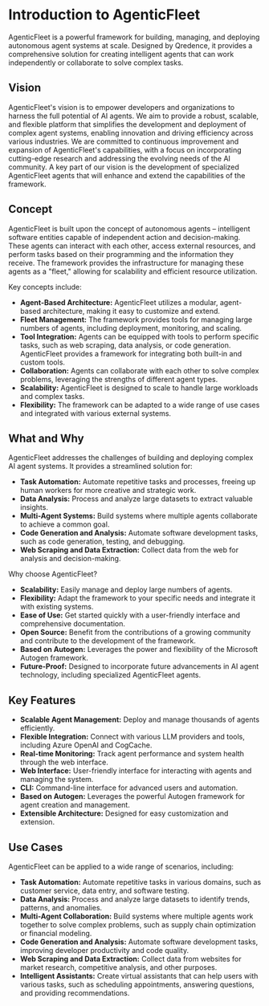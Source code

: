# Introduction to AgenticFleet

AgenticFleet is a powerful framework for building, managing, and deploying autonomous agent systems at scale. Designed by Qredence, it provides a comprehensive solution for creating intelligent agents that can work independently or collaborate to solve complex tasks.

## Vision

AgenticFleet's vision is to empower developers and organizations to harness the full potential of AI agents. We aim to provide a robust, scalable, and flexible platform that simplifies the development and deployment of complex agent systems, enabling innovation and driving efficiency across various industries. We are committed to continuous improvement and expansion of AgenticFleet's capabilities, with a focus on incorporating cutting-edge research and addressing the evolving needs of the AI community. A key part of our vision is the development of specialized AgenticFleet agents that will enhance and extend the capabilities of the framework.

## Concept

AgenticFleet is built upon the concept of autonomous agents – intelligent software entities capable of independent action and decision-making. These agents can interact with each other, access external resources, and perform tasks based on their programming and the information they receive. The framework provides the infrastructure for managing these agents as a "fleet," allowing for scalability and efficient resource utilization.

Key concepts include:

*   **Agent-Based Architecture:** AgenticFleet utilizes a modular, agent-based architecture, making it easy to customize and extend.
*   **Fleet Management:** The framework provides tools for managing large numbers of agents, including deployment, monitoring, and scaling.
*   **Tool Integration:** Agents can be equipped with tools to perform specific tasks, such as web scraping, data analysis, or code generation. AgenticFleet provides a framework for integrating both built-in and custom tools.
*   **Collaboration:** Agents can collaborate with each other to solve complex problems, leveraging the strengths of different agent types.
*   **Scalability:** AgenticFleet is designed to scale to handle large workloads and complex tasks.
*   **Flexibility:** The framework can be adapted to a wide range of use cases and integrated with various external systems.

## What and Why

AgenticFleet addresses the challenges of building and deploying complex AI agent systems. It provides a streamlined solution for:

*   **Task Automation:** Automate repetitive tasks and processes, freeing up human workers for more creative and strategic work.
*   **Data Analysis:** Process and analyze large datasets to extract valuable insights.
*   **Multi-Agent Systems:** Build systems where multiple agents collaborate to achieve a common goal.
*   **Code Generation and Analysis:** Automate software development tasks, such as code generation, testing, and debugging.
*   **Web Scraping and Data Extraction:** Collect data from the web for analysis and decision-making.

Why choose AgenticFleet?

*   **Scalability:** Easily manage and deploy large numbers of agents.
*   **Flexibility:** Adapt the framework to your specific needs and integrate it with existing systems.
*   **Ease of Use:** Get started quickly with a user-friendly interface and comprehensive documentation.
*   **Open Source:** Benefit from the contributions of a growing community and contribute to the development of the framework.
*   **Based on Autogen:** Leverages the power and flexibility of the Microsoft Autogen framework.
* **Future-Proof:** Designed to incorporate future advancements in AI agent technology, including specialized AgenticFleet agents.

## Key Features

*   **Scalable Agent Management:** Deploy and manage thousands of agents efficiently.
*   **Flexible Integration:** Connect with various LLM providers and tools, including Azure OpenAI and CogCache.
*   **Real-time Monitoring:** Track agent performance and system health through the web interface.
*   **Web Interface:** User-friendly interface for interacting with agents and managing the system.
*   **CLI:** Command-line interface for advanced users and automation.
*   **Based on Autogen:** Leverages the powerful Autogen framework for agent creation and management.
*   **Extensible Architecture:** Designed for easy customization and extension.

## Use Cases

AgenticFleet can be applied to a wide range of scenarios, including:

*   **Task Automation:** Automate repetitive tasks in various domains, such as customer service, data entry, and software testing.
*   **Data Analysis:** Process and analyze large datasets to identify trends, patterns, and anomalies.
*   **Multi-Agent Collaboration:** Build systems where multiple agents work together to solve complex problems, such as supply chain optimization or financial modeling.
*   **Code Generation and Analysis:** Automate software development tasks, improving developer productivity and code quality.
*   **Web Scraping and Data Extraction:** Collect data from websites for market research, competitive analysis, and other purposes.
*   **Intelligent Assistants:** Create virtual assistants that can help users with various tasks, such as scheduling appointments, answering questions, and providing recommendations.
